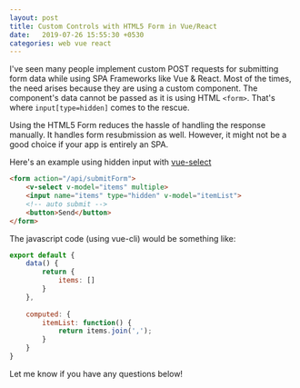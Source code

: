 ```yaml
---
layout: post
title: Custom Controls with HTML5 Form in Vue/React
date:   2019-07-26 15:55:30 +0530
categories: web vue react
---
```


I've seen many people implement custom POST requests for submitting form data while using SPA Frameworks like Vue & React. Most of the times, the need arises because they are using a custom component. The component's data cannot be passed as it is using HTML `<form>`. That's where `input[type=hidden]` comes to the rescue. 

Using the HTML5 Form reduces the hassle of handling the response manually. It handles form resubmission as well. However, it might not be a good choice if your app is entirely an SPA.

Here's an example using hidden input with [vue-select](https://vue-select.org/)

```html
<form action="/api/submitForm">
	<v-select v-model="items" multiple>
	<input name="items" type="hidden" v-model="itemList">
	<!-- auto submit -->
	<button>Send</button>
</form>
```

The javascript code (using vue-cli) would be something like:

```javascript
export default {
	data() {
		return {
			items: []
		}
	},
	
	computed: {
		itemList: function() {
			return items.join(',');
		}
	}
}
```
Let me know if you have any questions below!
